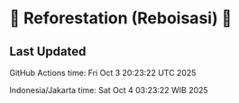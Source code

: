 
# 🌳 Reforestation (Reboisasi) 🌲

## Last Updated

GitHub Actions time: Fri Oct  3 20:23:22 UTC 2025

Indonesia/Jakarta time: Sat Oct  4 03:23:22 WIB 2025
